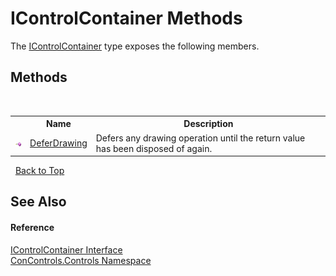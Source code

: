 # IControlContainer Methods
 

The <a href="c8908abc-151b-93a6-2f1f-67a1ae49c0ef">IControlContainer</a> type exposes the following members.


## Methods
&nbsp;<table><tr><th></th><th>Name</th><th>Description</th></tr><tr><td>![Public method](media/pubmethod.gif "Public method")</td><td><a href="eb85a01c-fd0c-7319-da08-b8acc81486b9">DeferDrawing</a></td><td>
Defers any drawing operation until the return value has been disposed of again.</td></tr></table>&nbsp;
<a href="#icontrolcontainer-methods">Back to Top</a>

## See Also


#### Reference
<a href="c8908abc-151b-93a6-2f1f-67a1ae49c0ef">IControlContainer Interface</a><br /><a href="8161a036-2926-0ace-99d3-20346d250e3b">ConControls.Controls Namespace</a><br />